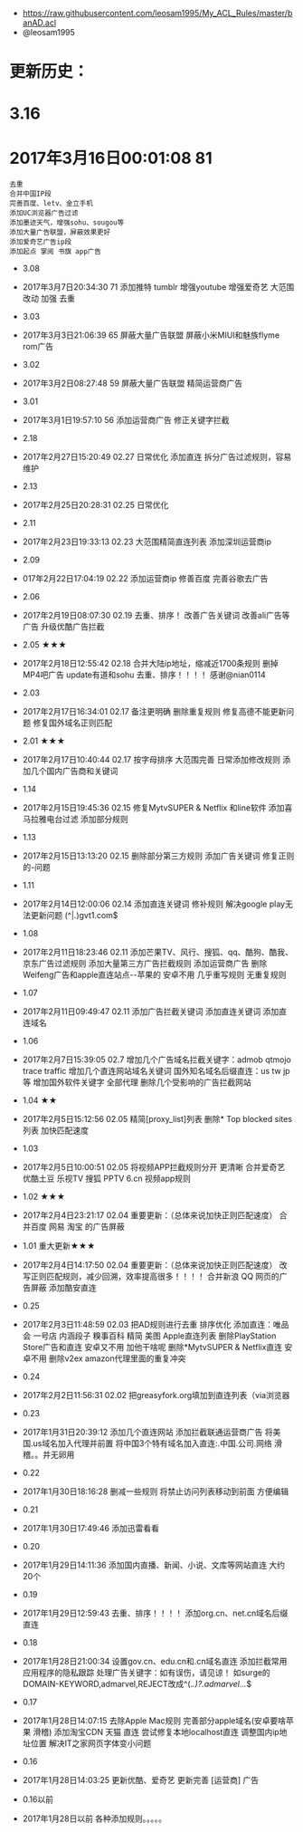 * https://raw.githubusercontent.com/leosam1995/My_ACL_Rules/master/banAD.acl
* @leosam1995
# 更新历史：
	
# 3.16
# 2017年3月16日00:01:08 81
	去重
	合并中国IP段
	完善百度、letv、金立手机
	添加UC浏览器广告过滤
	添加墨迹天气，增强sohu、sougou等
	添加大量广告联盟，屏蔽效果更好
	添加爱奇艺广告ip段
	添加起点 掌阅 书旗 app广告
	
* 3.08
* 2017年3月7日20:34:30 71
	添加推特 tumblr 增强youtube
	增强爱奇艺
	大范围改动 加强 去重
	
* 3.03
* 2017年3月3日21:06:39 65
	屏蔽大量广告联盟
	屏蔽小米MIUI和魅族flyme rom广告
	
* 3.02
* 2017年3月2日08:27:48 59
	屏蔽大量广告联盟
	精简运营商广告
	
* 3.01
* 2017年3月1日19:57:10 56
	添加运营商广告
	修正关键字拦截
	
* 2.18
* 2017年2月27日15:20:49 02.27
	日常优化
	添加直连
	拆分广告过滤规则，容易维护
	
* 2.13
* 2017年2月25日20:28:31 02.25
	日常优化
	
* 2.11
* 2017年2月23日19:33:13 02.23
	大范围精简直连列表
	添加深圳运营商ip
	
* 2.09
* 017年2月22日17:04:19 02.22
	添加运营商ip
	修善百度
	完善谷歌去广告
	
* 2.06
* 2017年2月19日08:07:30 02.19
	去重、排序！
	改善广告关键词
	改善ali广告等广告
	升级优酷广告拦截
	
* 2.05 ★★★
* 2017年2月18日12:55:42 02.18
	合并大陆ip地址，缩减近1700条规则
	删掉MP4吧广告
	update有道和sohu
	去重、排序！！！！
	感谢@nian0114
	
* 2.03
* 2017年2月17日16:34:01 02.17
	备注更明确
	删除重复规则
	修复高德不能更新问题
	修复国外域名正则匹配
	
* 2.01 ★★★
* 2017年2月17日10:40:44 02.17
	按字母排序
	大范围完善
	日常添加修改规则
	添加几个国内广告商和关键词
	
* 1.14
* 2017年2月15日19:45:36 02.15
	修复MytvSUPER & Netflix 和line软件
	添加喜马拉雅电台过滤
	添加部分规则
	
* 1.13
* 2017年2月15日13:13:20 02.15
	删除部分第三方规则
	添加广告关键词
	修复正则的\-问题
	
* 1.11
* 2017年2月14日12:00:06 02.14
	添加直连关键词
	修补规则
	解决google play无法更新问题 (^|\.)gvt1\.com$
	
* 1.08
* 2017年2月11日18:23:46 02.11
	添加芒果TV、风行、搜狐、qq、酷狗、酷我、京东广告过滤规则
	添加大量第三方广告拦截规则
	添加运营商广告
	删除Weifeng广告和apple直连站点--苹果的 安卓不用
	几乎重写规则 无重复规则
	
* 1.07
* 2017年2月11日09:49:47 02.11
	添加广告拦截关键词
	添加直连关键词
	添加直连域名
	
* 1.06
* 2017年2月7日15:39:05 02.7
	增加几个广告域名拦截关键字：admob qtmojo trace traffic
	增加几个直连网站域名关键词
	国外知名域名后缀直连：us tw jp等
	增加国外软件关键字 全部代理
	删除几个受影响的广告拦截网站
	
* 1.04 ★★
* 2017年2月5日15:12:56 02.05
	精简[proxy_list]列表
	删除* Top blocked sites列表 加快匹配速度
	
* 1.03
* 2017年2月5日10:00:51 02.05
	将视频APP拦截规则分开 更清晰
	合并爱奇艺 优酷土豆 乐视TV 搜狐 PPTV 6.cn 视频app规则
	
* 1.02 ★★★
* 2017年2月4日23:21:17  02.04
	重要更新：（总体来说加快正则匹配速度）
	合并百度 网易 淘宝 的广告屏蔽
	
* 1.01 重大更新★★★
* 2017年2月4日14:17:50  02.04
	重要更新：（总体来说加快正则匹配速度）
	改写正则匹配规则，减少回溯，效率提高很多！！！！
	合并新浪 QQ 网页的广告屏蔽
	添加酷安直连
	
* 0.25
* 2017年2月3日11:48:59  02.03
	把AD规则进行去重 排序优化
	添加直连：唯品会 一号店 内涵段子 糗事百科
	精简 美图 Apple直连列表
	删除PlayStation Store广告和直连 安卓又不用 加他干啥呢
	删除*MytvSUPER & Netflix直连 安卓不用
	删除v2ex amazon代理里面的重复冲突
	
* 0.24
* 2017年2月2日11:56:31  02.02
	把greasyfork.org填加到直连列表（via浏览器
	
* 0.23
* 2017年1月31日20:39:12
	添加几个直连网站
	添加拦截联通运营商广告
	将美国.us域名加入代理并前置
	将中国3个特有域名加入直连:.中国.公司.网络 滑稽。。并无卵用
	
* 0.22
* 2017年1月30日18:16:28
	删减一些规则
	将禁止访问列表移动到前面 方便编辑
	
* 0.21
* 2017年1月30日17:49:46
	添加迅雷看看
	
* 0.20
* 2017年1月29日14:11:36
	添加国内直播、新闻、小说、文库等网站直连 大约20个
	
* 0.19
* 2017年1月29日12:59:43
	去重、排序！！！！
	添加org.cn、net.cn域名后缀直连
	
* 0.18
* 2017年1月28日21:00:34
	设置gov.cn、edu.cn和.cn域名直连
	添加拦截常用应用程序的隐私跟踪
	处理广告关键字：如有误伤，请见谅！
	如surge的DOMAIN-KEYWORD,admarvel,REJECT改成^(.*\.)?.*admarvel.*\..*$
	
* 0.17
* 2017年1月28日14:07:15
	去除Apple Mac规则 完善部分apple域名(安卓要啥苹果 滑稽)
	添加淘宝CDN 天猫 直连
	尝试修复本地localhost直连
	调整国内ip地址位置
	解决IT之家网页字体变小问题
	
* 0.16
* 2017年1月28日14:03:25
	更新优酷、爱奇艺
	更新完善 [运营商] 广告
	
* 0.16以前
* 2017年1月28日以前
	各种添加规则。。。。。

